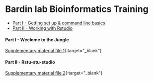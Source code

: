 # Bardin lab Bioinformatics Training

* [Part I - Getting set up & command line basics](part_1.md)
* [Part II - Working with Rstudio](part_2.md)

#### Part I - Weclome to the Jungle
[Supplementary material file 1](https://www.youtube.com/watch?v=o1tj2zJ2Wvg){:target="_blank"}

#### Part II - Rstu-stu-studio
[Supplementary material file 2](https://www.youtube.com/watch?v=r0qBaBb1Y-U){:target="_blank"}
